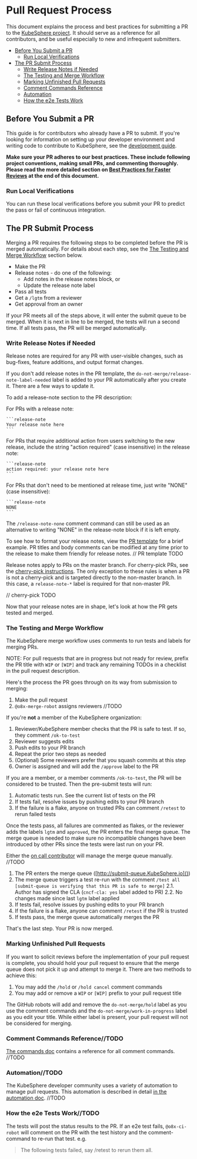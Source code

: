# Pull Request Process

This document explains the process and best practices for submitting a PR to the [KubeSphere project](https://github.com/kubeSphere/kubeSphere). It should serve as a reference for all contributors, and be useful especially to new and infrequent submitters.

- [Before You Submit a PR](#before-you-submit-a-pr)
  - [Run Local Verifications](#run-local-verifications)
- [The PR Submit Process](#the-pr-submit-process)
  - [Write Release Notes if Needed](#write-release-notes-if-needed)
  - [The Testing and Merge Workflow](#the-testing-and-merge-workflow)
  - [Marking Unfinished Pull Requests](#marking-unfinished-pull-requests)
  - [Comment Commands Reference](#comment-commands-reference)
  - [Automation](#automation)
  - [How the e2e Tests Work](#how-the-e2e-tests-work)

## Before You Submit a PR

This guide is for contributors who already have a PR to submit. If you're looking for information on setting up your developer environment and writing code to contribute to KubeSphere, see the [development guide](development-workflow.md).

**Make sure your PR adheres to our best practices. These include following project conventions, making small PRs, and commenting thoroughly. Please read the more detailed section on [Best Practices for Faster Reviews](#best-practices-for-faster-reviews) at the end of this document.**

### Run Local Verifications

You can run these local verifications before you submit your PR to predict the pass or fail of continuous integration.

## The PR Submit Process

Merging a PR requires the following steps to be completed before the PR is merged automatically. For details about each step, see the [The Testing and Merge Workflow](#the-testing-and-merge-workflow) section below.

- Make the PR
- Release notes - do one of the following:
  - Add notes in the release notes block, or
  - Update the release note label
- Pass all tests
- Get a `/lgtm` from a reviewer
- Get approval from an owner

If your PR meets all of the steps above, it will enter the submit queue to be merged. When it is next in line to be merged, the tests will run a second time. If all tests pass, the PR will be merged automatically.

### Write Release Notes if Needed

Release notes are required for any PR with user-visible changes, such as bug-fixes, feature additions, and output format changes.

If you don't add release notes in the PR template, the `do-not-merge/release-note-label-needed` label is added to your PR automatically after you create it. There are a few ways to update it.

To add a release-note section to the PR description:

For PRs with a release note:

    ```release-note
    Your release note here
    ```

For PRs that require additional action from users switching to the new release, include the string "action required" (case insensitive) in the release note:

    ```release-note
    action required: your release note here
    ```

For PRs that don't need to be mentioned at release time, just write "NONE" (case insensitive):

    ```release-note
    NONE
    ```

The `/release-note-none` comment command can still be used as an alternative to writing "NONE" in the release-note block if it is left empty.

To see how to format your release notes, view the [PR template](https://github.com/) for a brief example. PR titles and body comments can be modified at any time prior to the release to make them friendly for release notes.
// PR template TODO

Release notes apply to PRs on the master branch. For cherry-pick PRs, see the [cherry-pick instructions](cherry-picks.md). The only exception to these rules is when a PR is not a cherry-pick and is targeted directly to the non-master branch.  In this case, a `release-note-*` label is required for that non-master PR.

// cherry-pick TODO

Now that your release notes are in shape, let's look at how the PR gets tested and merged.

### The Testing and Merge Workflow

The KubeSphere merge workflow uses comments to run tests and labels for merging PRs.

NOTE: For pull requests that are in progress but not ready for review, prefix the PR title with `WIP` or `[WIP]` and track any remaining TODOs in a checklist in the pull request description.

Here's the process the PR goes through on its way from submission to merging:

1. Make the pull request
2. `@o8x-merge-robot` assigns reviewers //TODO

If you're **not** a member of the KubeSphere organization:

1. Reviewer/KubeSphere member checks that the PR is safe to test. If so, they comment `/ok-to-test`
2. Reviewer suggests edits
3. Push edits to your PR branch
4. Repeat the prior two steps as needed
5. (Optional) Some reviewers prefer that you squash commits at this step
6. Owner is assigned and will add the `/approve` label to the PR

If you are a member, or a member comments `/ok-to-test`, the PR will be considered to be trusted. Then the pre-submit tests will run:

1. Automatic tests run. See the current list of tests on the PR
2. If tests fail, resolve issues by pushing edits to your PR branch
3. If the failure is a flake, anyone on trusted PRs can comment `/retest` to rerun failed tests

Once the tests pass, all failures are commented as flakes, or the reviewer adds the labels `lgtm` and `approved`, the PR enters the final merge queue. The merge queue is needed to make sure no incompatible changes have been introduced by other PRs since the tests were last run on your PR.

Either the [on call contributor](on-call-rotations.md) will manage the merge queue manually. //TODO

1. The PR enters the merge queue ([http://submit-queue.KubeSphere.io]())
2. The merge queue triggers a test re-run with the comment `/test all [submit-queue is verifying that this PR is safe to merge]`
    2.1. Author has signed the CLA (`cncf-cla: yes` label added to PR)
    2.2. No changes made since last `lgtm` label applied
3. If tests fail, resolve issues by pushing edits to your PR branch
4. If the failure is a flake, anyone can comment `/retest` if the PR is trusted
5. If tests pass, the merge queue automatically merges the PR

That's the last step. Your PR is now merged.

### Marking Unfinished Pull Requests

If you want to solicit reviews before the implementation of your pull request is complete, you should hold your pull request to ensure that the merge queue does not pick it up and attempt to merge it. There are two methods to achieve this:

1. You may add the `/hold` or `/hold cancel` comment commands
2. You may add or remove a `WIP` or `[WIP]` prefix to your pull request title

The GitHub robots will add and remove the `do-not-merge/hold` label as you use the comment commands and the `do-not-merge/work-in-progress` label as you edit your title. While either label is present, your pull request will not be considered for merging.

### Comment Commands Reference//TODO

[The commands doc]() contains a reference for all comment commands. //TODO

### Automation//TODO

The KubeSphere developer community uses a variety of automation to manage pull requests.  This automation is described in detail [in the automation doc](automation.md). //TODO

### How the e2e Tests Work//TODO

The  tests will post the status results to the PR. If an e2e test fails,
`@o8x-ci-robot` will comment on the PR with the test history and the
comment-command to re-run that test. e.g.

> The following tests failed, say /retest to rerun them all.
